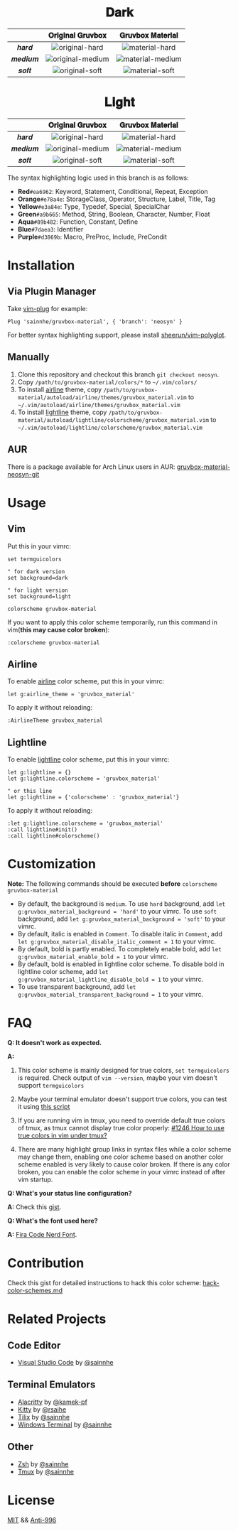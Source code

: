 <h1 align="center">
𝐃𝐚𝐫𝐤
</h1>

|        |                                                     𝐎𝐫𝐢𝐠𝐢𝐧𝐚𝐥 𝐆𝐫𝐮𝐯𝐛𝐨𝐱                                                     |                                                     𝐆𝐫𝐮𝐯𝐛𝐨𝐱 𝐌𝐚𝐭𝐞𝐫𝐢𝐚𝐥                                                     |
| :----: | :----------------------------------------------------------------------------------------------------------------------: | :----------------------------------------------------------------------------------------------------------------------: |
|  𝒉𝒂𝒓𝒅  |  ![original-hard](https://user-images.githubusercontent.com/37491630/64962022-32bd6100-d886-11e9-9504-f924c07022ae.png)  |  ![material-hard](https://user-images.githubusercontent.com/37491630/64961995-289b6280-d886-11e9-9b8b-c5ea74d8da5f.png)  |
| 𝒎𝒆𝒅𝒊𝒖𝒎 | ![original-medium](https://user-images.githubusercontent.com/37491630/64962019-318c3400-d886-11e9-99cf-4ea0145c0ae3.png) | ![material-medium](https://user-images.githubusercontent.com/37491630/64962001-2a652600-d886-11e9-921a-5a3760173d36.png) |
|  𝒔𝒐𝒇𝒕  |  ![original-soft](https://user-images.githubusercontent.com/37491630/64962028-34872480-d886-11e9-828c-073cc40e8701.png)  |  ![material-soft](https://user-images.githubusercontent.com/37491630/64962007-2c2ee980-d886-11e9-8a11-aacff84d33f7.png)  |

<h1 align="center">
𝐋𝐢𝐠𝐡𝐭
</h1>

|        |                                                     𝐎𝐫𝐢𝐠𝐢𝐧𝐚𝐥 𝐆𝐫𝐮𝐯𝐛𝐨𝐱                                                     |                                                     𝐆𝐫𝐮𝐯𝐛𝐨𝐱 𝐌𝐚𝐭𝐞𝐫𝐢𝐚𝐥                                                     |
| :----: | :----------------------------------------------------------------------------------------------------------------------: | :----------------------------------------------------------------------------------------------------------------------: |
|  𝒉𝒂𝒓𝒅  |  ![original-hard](https://user-images.githubusercontent.com/37491630/64962226-934c9e00-d886-11e9-91fc-c67b08cb6da4.png)  |  ![material-hard](https://user-images.githubusercontent.com/37491630/64962200-8c259000-d886-11e9-9ecb-540f1ccb0b4b.png)  |
| 𝒎𝒆𝒅𝒊𝒖𝒎 | ![original-medium](https://user-images.githubusercontent.com/37491630/64962235-95aef800-d886-11e9-96a5-1cdf59857e55.png) | ![material-medium](https://user-images.githubusercontent.com/37491630/64962206-8e87ea00-d886-11e9-9734-33cdc496dca6.png) |
|  𝒔𝒐𝒇𝒕  |  ![original-soft](https://user-images.githubusercontent.com/37491630/64962251-98a9e880-d886-11e9-82e8-be7e1bc8e15c.png)  |  ![material-soft](https://user-images.githubusercontent.com/37491630/64962218-9182da80-d886-11e9-9b22-f4a4a39f80f0.png)  |

The syntax highlighting logic used in this branch is as follows:

- **Red**`#ea6962`: Keyword, Statement, Conditional, Repeat, Exception
- **Orange**`#e78a4e`: StorageClass, Operator, Structure, Label, Title, Tag
- **Yellow**`#e3a84e`: Type, Typedef, Special, SpecialChar
- **Green**`#a9b665`: Method, String, Boolean, Character, Number, Float
- **Aqua**`#89b482`: Function, Constant, Define
- **Blue**`#7daea3`: Identifier
- **Purple**`#d3869b`: Macro, PreProc, Include, PreCondit

# Installation

## Via Plugin Manager

Take [vim-plug](https://github.com/junegunn/vim-plug) for example:

```vim
Plug 'sainnhe/gruvbox-material', { 'branch': 'neosyn' }
```

For better syntax highlighting support, please install [sheerun/vim-polyglot](https://github.com/sheerun/vim-polyglot).

## Manually

1. Clone this repository and checkout this branch `git checkout neosyn`.
2. Copy `/path/to/gruvbox-material/colors/*` to `~/.vim/colors/`
3. To install [airline](https://github.com/vim-airline/vim-airline) theme, copy `/path/to/gruvbox-material/autoload/airline/themes/gruvbox_material.vim` to `~/.vim/autoload/airline/themes/gruvbox_material.vim`
4. To install [lightline](https://github.com/itchyny/lightline.vim) theme, copy `/path/to/gruvbox-material/autoload/lightline/colorscheme/gruvbox_material.vim` to `~/.vim/autoload/lightline/colorscheme/gruvbox_material.vim`

## AUR

There is a package available for Arch Linux users in AUR: [gruvbox-material-neosyn-git](https://aur.archlinux.org/packages/gruvbox-material-neosyn-git/)

# Usage

## Vim

Put this in your vimrc:

```vim
set termguicolors

" for dark version
set background=dark

" for light version
set background=light

colorscheme gruvbox-material
```

If you want to apply this color scheme temporarily, run this command in vim(**this may cause color broken**):

```vim
:colorscheme gruvbox-material
```

## Airline

To enable [airline](https://github.com/vim-airline/vim-airline) color scheme, put this in your vimrc:

```vim
let g:airline_theme = 'gruvbox_material'
```

To apply it without reloading:

```vim
:AirlineTheme gruvbox_material
```

## Lightline

To enable [lightline](https://github.com/itchyny/lightline.vim) color scheme, put this in your vimrc:

```vim
let g:lightline = {}
let g:lightline.colorscheme = 'gruvbox_material'

" or this line
let g:lightline = {'colorscheme' : 'gruvbox_material'}
```

To apply it without reloading:

```vim
:let g:lightline.colorscheme = 'gruvbox_material'
:call lightline#init()
:call lightline#colorscheme()
```

# Customization

**Note:** The following commands should be executed **before** `colorscheme gruvbox-material`

- By default, the background is `medium`. To use `hard` background, add `let g:gruvbox_material_background = 'hard'` to your vimrc. To use `soft` background, add `let g:gruvbox_material_background = 'soft'` to your vimrc.
- By default, italic is enabled in `Comment`. To disable italic in `Comment`, add `let g:gruvbox_material_disable_italic_comment = 1` to your vimrc.
- By default, bold is partly enabled. To completely enable bold, add `let g:gruvbox_material_enable_bold = 1` to your vimrc.
- By default, bold is enabled in lightline color scheme. To disable bold in lightline color scheme, add `let g:gruvbox_material_lightline_disable_bold = 1` to your vimrc.
- To use transparent background, add `let g:gruvbox_material_transparent_background = 1` to your vimrc.

# FAQ

**Q: It doesn't work as expected.**

**A:**

1. This color scheme is mainly designed for true colors, `set termguicolors` is required. Check output of `vim --version`, maybe your vim doesn't support `termguicolors`

2. Maybe your terminal emulator doesn't support true colors, you can test it using [this script](https://unix.stackexchange.com/questions/404414/print-true-color-24-bit-test-pattern)

3. If you are running vim in tmux, you need to override default true colors of tmux, as tmux cannot display true color properly: [#1246 How to use true colors in vim under tmux?](https://github.com/tmux/tmux/issues/1246)

4. There are many highlight group links in syntax files while a color scheme may change them, enabling one color scheme based on another color scheme enabled is very likely to cause color broken. If there is any color broken, you can enable the color scheme in your vimrc instead of after vim startup.

**Q: What's your status line configuration?**

**A:** Check this [gist](https://gist.github.com/sainnhe/b8240bc047313fd6185bb8052df5a8fb).

**Q: What's the font used here?**

**A:** [Fira Code Nerd Font](https://github.com/ryanoasis/nerd-fonts/tree/master/patched-fonts/FiraCode).

# Contribution

Check this gist for detailed instructions to hack this color scheme: [hack-color-schemes.md](https://gist.github.com/sainnhe/911f78cbb092ac58c8734c423a464935)

# Related Projects

## Code Editor

- [Visual Studio Code](https://github.com/sainnhe/gruvbox-material-vscode) by [@sainnhe](https://github.com/sainnhe/)

## Terminal Emulators

- [Alacritty](https://gist.github.com/kamek-pf/2eae4f570061a97788a8a9ca4c893797) by [@kamek-pf](https://github.com/kamek-pf/)
- [Kitty](https://github.com/rsaihe/gruvbox-material-kitty) by [@rsaihe](https://github.com/rsaihe/)
- [Tilix](https://github.com/sainnhe/gruvbox-material-tilix) by [@sainnhe](https://github.com/sainnhe/)
- [Windows Terminal](https://gist.github.com/sainnhe/587a1bba123cb25a3ed83ced613c20c0) by [@sainnhe](https://github.com/sainnhe/)

## Other

- [Zsh](https://gist.github.com/sainnhe/f92372e14c59750b6ac8dc927ba9f7fe) by [@sainnhe](https://github.com/sainnhe/)
- [Tmux](https://gist.github.com/sainnhe/b8240bc047313fd6185bb8052df5a8fb) by [@sainnhe](https://github.com/sainnhe/)

# License

[MIT](./LICENSE) && [Anti-996](./Anti-996-LICENSE)
